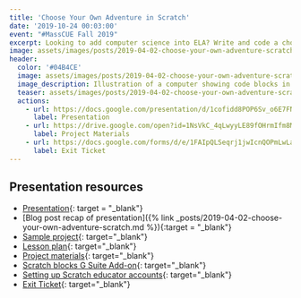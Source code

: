 ```yaml
---
title: 'Choose Your Own Adventure in Scratch'
date: '2019-10-24 00:03:00'
event: "#MassCUE Fall 2019"
excerpt: Looking to add computer science into ELA? Write and code a choose your own adventure story in Scratch!
image: assets/images/posts/2019-04-02-choose-your-own-adventure-scratch/teaser.png
header:
  color: '#04B4CE'
  image: assets/images/posts/2019-04-02-choose-your-own-adventure-scratch/teaser.png
  image_description: Illustration of a computer showing code blocks in the style of the Scratch programming language next to an arrow that splits into two different heads.
  teaser: assets/images/posts/2019-04-02-choose-your-own-adventure-scratch/teaser.png
  actions:
    - url: https://docs.google.com/presentation/d/1cofidd8POP6Sv_o6E7FNMffQmYmwbH8gRNJK4VUkSyE/edit
      label: Presentation
    - url: https://drive.google.com/open?id=1NsVkC_4qLwyyLE89fOHrmIfm8MwNqGUL
      label: Project Materials
    - url: https://docs.google.com/forms/d/e/1FAIpQLSeqrj1jwIcnQOPmLwLaTZS4gpI1vlBgs4fx6nZZDxui3lRy6g/viewform
      label: Exit Ticket
---
```


## Presentation resources
- [Presentation](https://docs.google.com/presentation/d/1cofidd8POP6Sv_o6E7FNMffQmYmwbH8gRNJK4VUkSyE/edit){: target = "_blank"}
- [Blog post recap of presentation]({% link _posts/2019-04-02-choose-your-own-adventure-scratch.md %}){:target = "_blank"}
- [Sample project](https://scratch.mit.edu/projects/291705980/){: target="_blank"}
- [Lesson plan](https://docs.google.com/document/d/1gGxvSxGCMyCmNtGLbfoczH93X2BPpLrCwxigmKe8ep8/edit#){: target="_blank"}
- [Project materials](https://drive.google.com/drive/folders/1NsVkC_4qLwyyLE89fOHrmIfm8MwNqGUL){: target="_blank"}
- [Scratch blocks G Suite Add-on](https://gsuite.google.com/marketplace/app/scratch_blocks/669816099092){: target="_blank"}
- [Setting up Scratch educator accounts](http://localhost:4000/post/2019/08/05/setting-up-scratch-classes/){: target="_blank"}
- [Exit Ticket](https://docs.google.com/forms/d/e/1FAIpQLSeqrj1jwIcnQOPmLwLaTZS4gpI1vlBgs4fx6nZZDxui3lRy6g/viewform){: target="_blank"}
